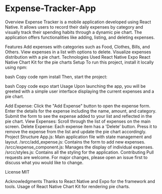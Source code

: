 # Expense-Tracker-App
Overview
Expense Tracker is a mobile application developed using React Native. It allows users to record their daily expenses by category and visually track their spending habits through a dynamic pie chart. The application offers functionalities like adding, listing, and deleting expenses.

Features
Add expenses with categories such as Food, Clothes, Bills, and Others.
View expenses in a list with options to delete.
Visualize expenses distribution with a pie chart.
Technologies Used
React Native
Expo
React Native Chart Kit for the pie charts
Setup
To run this project, install it locally using npm:

bash
Copy code
npm install
Then, start the project:

bash
Copy code
expo start
Usage
Upon launching the app, you will be greeted with a simple user interface displaying the current expenses and a pie chart.

Add Expense:
Click the "Add Expense" button to open the expense form.
Enter the details for the expense including the name, amount, and category.
Submit the form to see the expense added to your list and reflected in the pie chart.
View Expenses:
Scroll through the list of expenses on the main screen.
Delete Expense:
Each expense item has a 'Delete' button. Press it to remove the expense from the list and update the pie chart accordingly.
Project Structure
App.js: Main application file with state management and layout.
/srcc/add_expense.js: Contains the form to add new expenses.
/srcc/expense_component.js: Manages the display of individual expenses.
/srcc/styles.js: Contains all the styling for the application.
Contributing
Pull requests are welcome. For major changes, please open an issue first to discuss what you would like to change.

License
MIT

Acknowledgments
Thanks to React Native and Expo for the framework and tools.
Usage of React Native Chart Kit for rendering pie charts.
